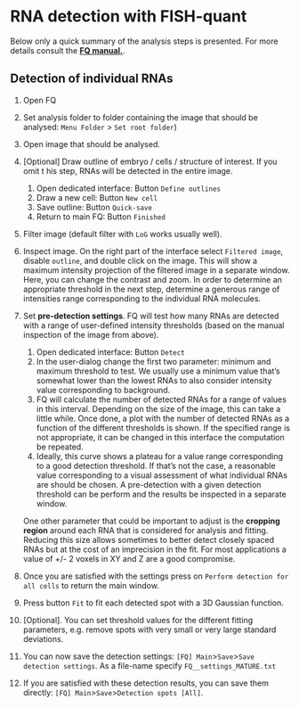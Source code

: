 # RNA detection with FISH-quant

Below only a quick summary of the analysis steps is presented. For more details consult the <a href="https://bitbucket.org/muellerflorian/fish_quant/src/master/Documentation/FISH_QUANT_v3.pdf" target="_blank">**FQ manual.**</a>.

## Detection of individual RNAs

1.  Open FQ
2.  Set analysis folder to folder containing the image that should be analysed:
    `Menu Folder` > `Set root folder`)
3.  Open image that should be analysed.
4.  [Optional] Draw outline of embryo / cells / structure of interest. If you omit  t his step, RNAs will be detected in the entire image. 
    1.  Open dedicated interface: 	Button	`Define outlines`
    2.  Draw a new cell: Button	`New cell`
    3.  Save outline: Button	`Quick-save`
    4.  Return to main FQ: Button 	`Finished`
5.  Filter image (default filter with `LoG` works usually well).
6.  Inspect image. On the right part of the interface select `Filtered image`,
    disable `outline`, and double click on the image. This will show a maximum
    intensity projection of the filtered image in a separate window. Here, you can
    change the contrast and zoom. In order to determine an appropriate threshold
    in the next step, determine a generous range of intensities range corresponding
    to the individual RNA molecules.
7.  Set **pre-detection settings**. FQ will test how many RNAs are detected with a
    range of user-defined intensity thresholds (based on the manual inspection of
    the image from above).

    1. Open dedicated interface:	Button `Detect`
    0. In the user-dialog change the first two parameter: minimum and maximum
           threshold to test. We usually use a minimum value that’s somewhat lower
           than the lowest RNAs to also consider intensity value corresponding to background.
    0. FQ will calculate the number of detected RNAs for a range of values in
           this interval. Depending on the size of the image, this can take a little while. Once done, a plot with the number of detected RNAs as a function of the different thresholds is shown. If the specified range is not appropriate, it can be changed in this interface the computation be repeated.
    0. Ideally, this curve shows a plateau for a value range corresponding to a
           good detection threshold. If that’s not the case, a reasonable value
           corresponding to a visual assessment of what individual RNAs are should be chosen. A pre-detection with a given detection threshold can be perform and the results be inspected in a separate window.

      One other parameter that could be important to adjust is the **cropping region** around each RNA that is considered for analysis and fitting. Reducing this size allows sometimes to better detect closely spaced RNAs but at the cost of an  imprecision in the fit. For most applications a value of +/- 2 voxels in XY and Z are a good compromise.

8.  Once you are satisfied with the settings press on `Perform detection for all cells` to return the main window.
9.  Press button `Fit` to fit each detected spot with a 3D Gaussian function.
10. [Optional]. You can set threshold values for the different fitting parameters,
    e.g. remove spots with very small or very large standard deviations.
11. You can now save the detection settings: `[FQ] Main`>`Save`>`Save detection settings`.
    As a file-name specify `FQ__settings_MATURE.txt`
12. If you are satisfied with these detection results, you can save them directly:  `[FQ] Main`>`Save`>`Detection spots [All]`.


